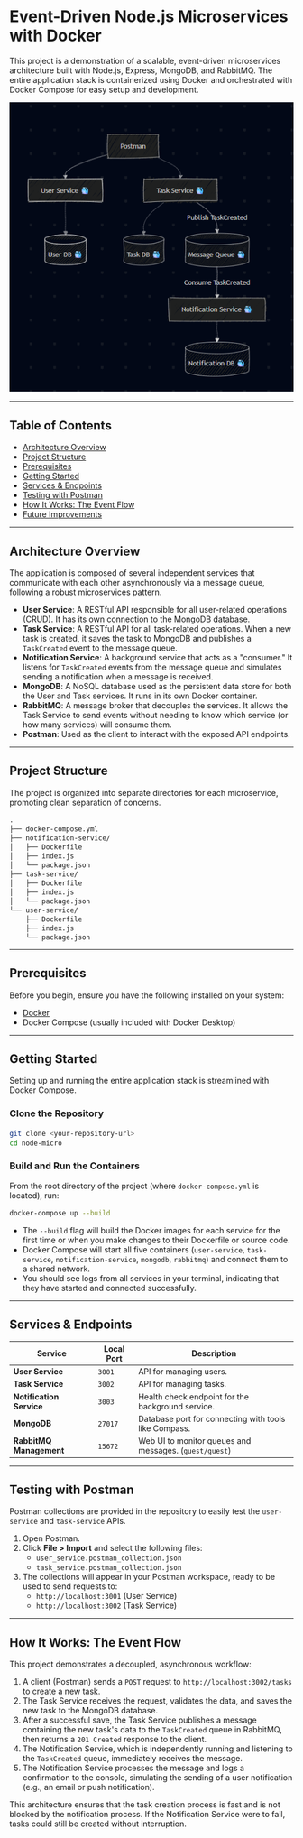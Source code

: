 # Event-Driven Node.js Microservices with Docker

This project is a demonstration of a scalable, event-driven microservices architecture built with Node.js, Express, MongoDB, and RabbitMQ. The entire application stack is containerized using Docker and orchestrated with Docker Compose for easy setup and development.

![Architecture](./architecture.png)

---

## Table of Contents

- [Architecture Overview](#architecture-overview)
- [Project Structure](#project-structure)
- [Prerequisites](#prerequisites)
- [Getting Started](#getting-started)
- [Services & Endpoints](#services--endpoints)
- [Testing with Postman](#testing-with-postman)
- [How It Works: The Event Flow](#how-it-works-the-event-flow)
- [Future Improvements](#future-improvements)

---

## Architecture Overview

The application is composed of several independent services that communicate with each other asynchronously via a message queue, following a robust microservices pattern.

- **User Service**: A RESTful API responsible for all user-related operations (CRUD). It has its own connection to the MongoDB database.
- **Task Service**: A RESTful API for all task-related operations. When a new task is created, it saves the task to MongoDB and publishes a `TaskCreated` event to the message queue.
- **Notification Service**: A background service that acts as a "consumer." It listens for `TaskCreated` events from the message queue and simulates sending a notification when a message is received.
- **MongoDB**: A NoSQL database used as the persistent data store for both the User and Task services. It runs in its own Docker container.
- **RabbitMQ**: A message broker that decouples the services. It allows the Task Service to send events without needing to know which service (or how many services) will consume them.
- **Postman**: Used as the client to interact with the exposed API endpoints.

---

## Project Structure

The project is organized into separate directories for each microservice, promoting clean separation of concerns.

```
.
├── docker-compose.yml
├── notification-service/
│   ├── Dockerfile
│   ├── index.js
│   └── package.json
├── task-service/
│   ├── Dockerfile
│   ├── index.js
│   └── package.json
└── user-service/
    ├── Dockerfile
    ├── index.js
    └── package.json
```

---

## Prerequisites

Before you begin, ensure you have the following installed on your system:

- [Docker](https://www.docker.com/)
- Docker Compose (usually included with Docker Desktop)

---

## Getting Started

Setting up and running the entire application stack is streamlined with Docker Compose.

### Clone the Repository

```bash
git clone <your-repository-url>
cd node-micro
```

### Build and Run the Containers

From the root directory of the project (where `docker-compose.yml` is located), run:

```bash
docker-compose up --build
```

- The `--build` flag will build the Docker images for each service for the first time or when you make changes to their Dockerfile or source code.
- Docker Compose will start all five containers (`user-service`, `task-service`, `notification-service`, `mongodb`, `rabbitmq`) and connect them to a shared network.
- You should see logs from all services in your terminal, indicating that they have started and connected successfully.

---

## Services & Endpoints

| Service                  | Local Port | Description                                            |
| ------------------------ | ---------- | ------------------------------------------------------ |
| **User Service**         | `3001`     | API for managing users.                                |
| **Task Service**         | `3002`     | API for managing tasks.                                |
| **Notification Service** | `3003`     | Health check endpoint for the background service.      |
| **MongoDB**              | `27017`    | Database port for connecting with tools like Compass.  |
| **RabbitMQ Management**  | `15672`    | Web UI to monitor queues and messages. (`guest/guest`) |

---

## Testing with Postman

Postman collections are provided in the repository to easily test the `user-service` and `task-service` APIs.

1. Open Postman.
2. Click **File > Import** and select the following files:
   - `user_service.postman_collection.json`
   - `task_service.postman_collection.json`
3. The collections will appear in your Postman workspace, ready to be used to send requests to:
   - `http://localhost:3001` (User Service)
   - `http://localhost:3002` (Task Service)

---

## How It Works: The Event Flow

This project demonstrates a decoupled, asynchronous workflow:

1. A client (Postman) sends a `POST` request to `http://localhost:3002/tasks` to create a new task.
2. The Task Service receives the request, validates the data, and saves the new task to the MongoDB database.
3. After a successful save, the Task Service publishes a message containing the new task's data to the `TaskCreated` queue in RabbitMQ, then returns a `201 Created` response to the client.
4. The Notification Service, which is independently running and listening to the `TaskCreated` queue, immediately receives the message.
5. The Notification Service processes the message and logs a confirmation to the console, simulating the sending of a user notification (e.g., an email or push notification).

This architecture ensures that the task creation process is fast and is not blocked by the notification process. If the Notification Service were to fail, tasks could still be created without interruption.
